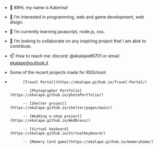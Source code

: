 - 👋 ##Hi, my name is Katerina!
- 👀 I’m interested in programming, web and game development, web disign.
- 🌱 I’m currently learning javascript, node.js, css.
- 💞️ I’m looking to collaborate on any inspiring project that I am able to contribute.
- 📫 How to reach me: discord: @ekalape#6701 or email: ekalape@outlook.it

- Some of the recent projects made for RSSchool: 
- 
            [Travel Portal](https://ekalape.github.io/Travel-Portal/)
            
            -- [Photographer Portfolio](https://ekalape.github.io/photoPortfolio/)
            
            -- [Shelter project](https://ekalape.github.io/shelter/pages/main/)
            
            -- [Wedding e-shop project](https://ekalape.github.io/WedDress/)
            
            -- [Virtual keyboard](https://ekalape.github.io/VirtualKeyboard/)   
            
            -- [Memory Card game](https://ekalape.github.io/memoryGame/)
            
 

<!---
ekalape/ekalape is a ✨ special ✨ repository because its `README.md` (this file) appears on your GitHub profile.
You can click the Preview link to take a look at your changes.
--->
